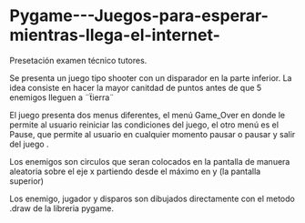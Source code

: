 # Pygame---Juegos-para-esperar-mientras-llega-el-internet-
Presetación examen técnico tutores.

Se presenta un juego tipo shooter con un disparador en la parte inferior. La idea consiste en hacer la mayor canitdad de puntos antes de que 5 enemigos lleguen a 
 ¨ẗierra¨

El juego presenta dos menus diferentes, el menú Game_Over en donde le permite al usuario reiniciar las condiciones del juego, el otro menú es el Pause, que permite al usuario en cualquier momento pausar o pausar y salir del juego . 

Los enemigos son circulos que seran colocados en la pantalla de manuera aleatoria sobre el eje x partiendo desde el máximo en y (la pantalla superior)

Los enemigo, jugador y disparos son dibujados directamente con el metodo .draw  de la libreria pygame. 
